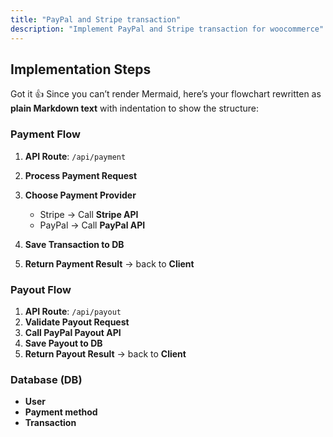 ```yaml
---
title: "PayPal and Stripe transaction"
description: "Implement PayPal and Stripe transaction for woocommerce"
---
```


## Implementation Steps

Got it 👍 Since you can’t render Mermaid, here’s your flowchart rewritten as **plain Markdown text** with indentation to show the structure:

### Payment Flow

1. **API Route**: `/api/payment`
2. **Process Payment Request**
3. **Choose Payment Provider**

   - Stripe → Call **Stripe API**
   - PayPal → Call **PayPal API**

4. **Save Transaction to DB**
5. **Return Payment Result** → back to **Client**

### Payout Flow

1. **API Route**: `/api/payout`
2. **Validate Payout Request**
3. **Call PayPal Payout API**
4. **Save Payout to DB**
5. **Return Payout Result** → back to **Client**

### Database (DB)

- **User**
- **Payment method**
- **Transaction**
